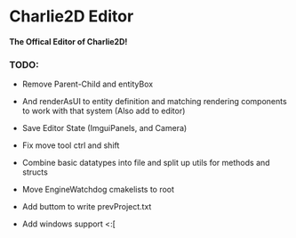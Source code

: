 # Charlie2D Editor
#### The Offical Editor of Charlie2D!

### TODO:
* Remove Parent-Child and entityBox
* And renderAsUI to entity definition and matching rendering components to work with that system (Also add to editor) 
* Save Editor State (ImguiPanels, and Camera)
* Fix move tool ctrl and shift
* Combine basic datatypes into file and split up utils for methods and structs
* Move EngineWatchdog cmakelists to root
* Add buttom to write prevProject.txt

* Add windows support <:[
